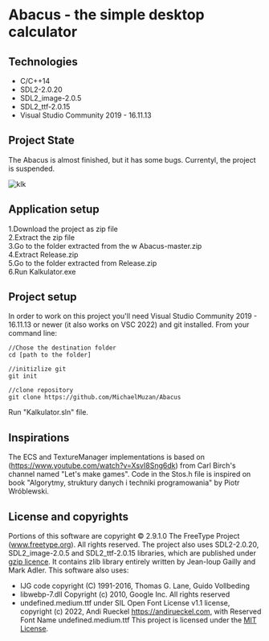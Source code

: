# Abacus - the simple desktop calculator

## Technologies
* C/C++14
* SDL2-2.0.20
* SDL2_image-2.0.5
* SDL2_ttf-2.0.15
* Visual Studio Community 2019 - 16.11.13

## Project State
The Abacus is almost finished, but it has some bugs. Currentyl, the project is suspended. 

![klk](https://user-images.githubusercontent.com/104023013/172051130-fc8c1b87-4842-4850-956c-5022b1ec73a8.png)

## Application setup
1.Download the project as zip file<br>
2.Extract the zip file<br>
3.Go to the folder extracted from the w Abacus-master.zip<br>
4.Extract Release.zip<br>
5.Go to the folder extracted from Release.zip<br>
6.Run Kalkulator.exe

## Project setup
In order to work on this project you'll need Visual Studio Community 2019 - 16.11.13 or newer (it also works on VSC 2022) and git installed. From your command line:
```
//Chose the destination folder
cd [path to the folder]

//initizlize git
git init

//clone repository
git clone https://github.com/MichaelMuzan/Abacus
```
Run "Kalkulator.sln" file.

## Inspirations
The ECS and TextureManager implementations is based on (https://www.youtube.com/watch?v=XsvI8Sng6dk) from Carl Birch's channel named "Let's make games". Code in the Stos.h file is inspired on book "Algorytmy, struktury danych i techniki programowania" by Piotr Wróblewski. 

## License and copyrights
Portions of this software are copyright © 2.9.1.0 The FreeType Project (www.freetype.org).  All rights reserved.
The project also uses SDL2-2.0.20, SDL2_image-2.0.5 and SDL2_ttf-2.0.15 libraries, which are published under [gzip licence](https://www.libsdl.org/license.php).
It contains zlib library entirely written by Jean-loup Gailly and Mark Adler. This software also uses:
* IJG code copyright (C) 1991-2016, Thomas G. Lane, Guido Vollbeding
* libwebp-7.dll Copyright (c) 2010, Google Inc. All rights reserved
* undefined.medium.ttf under SIL Open Font License v1.1 license, copyright (c) 2022, Andi Rueckel https://andirueckel.com,
with Reserved Font Name undefined.medium.ttf 
This project is licensed under the [MIT License](https://github.com/MichaelMuzan/Abacus/blob/master/LICENSE.txt).


